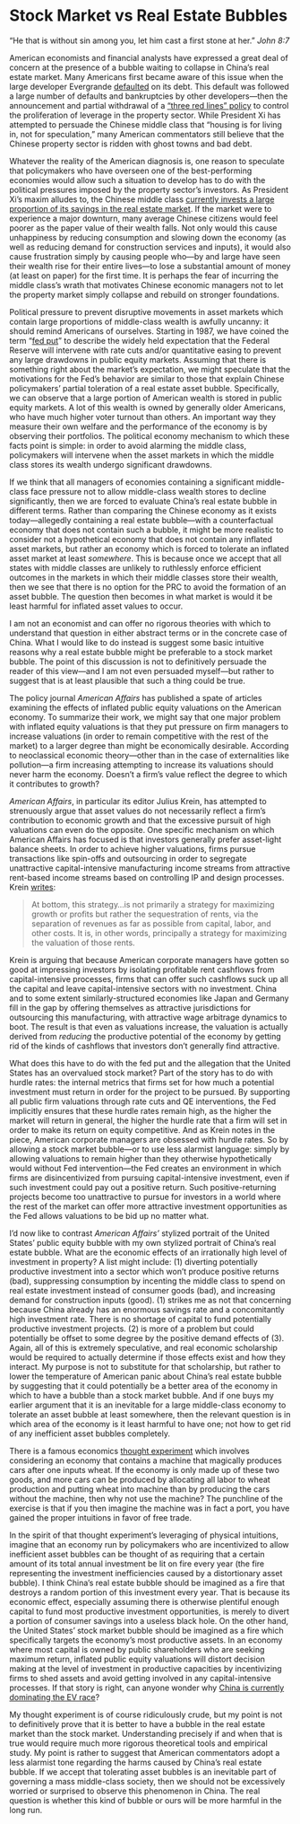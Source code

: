 # Stock Market vs Real Estate Bubbles

“He that is without sin among you, let him cast a first stone at her.” *John 8:7*

American economists and financial analysts have expressed a great deal of concern at the presence of a bubble waiting to collapse in China’s real estate market.  Many Americans first became aware of this issue when the large developer Evergrande [defaulted](https://www.reuters.com/world/china/inside-downfall-embattled-property-developer-china-evergrande-2023-08-31/) on its debt.  This default was followed a large number of defaults and bankruptcies by other developers—then the announcement and partial withdrawal of a [“three red lines” policy](https://www.bloomberg.com/news/articles/2023-01-06/china-may-ease-three-red-lines-property-rules-in-drastic-shift) to control the proliferation of leverage in the property sector.  While President Xi has attempted to persuade the Chinese middle class that “housing is for living in, not for speculation,” many American commentators still believe that the Chinese property sector is ridden with ghost towns and bad debt. 

Whatever the reality of the American diagnosis is, one reason to speculate that policymakers who have overseen one of the best-performing economies would allow such a situation to develop has to do with the political pressures imposed by the property sector’s investors. As President Xi’s maxim alludes to, the Chinese middle class [currently invests a large proportion of its savings in the real estate market](https://www.google.com/search?q=See+the+table+at+Kenneth+Rogoff+and+Yuanchen+Yang%2C+Has+China%E2%80%99s+Housing+Production+Peaked%3F%2C+21+CHINA+WORLD+ECON.+1%2C+1+(2021).&oq=See+the+table+at+Kenneth+Rogoff+and+Yuanchen+Yang%2C+Has+China%E2%80%99s+Housing+Production+Peaked%3F%2C+21+CHINA+WORLD+ECON.+1%2C+1+(2021).&gs_lcrp=EgZjaHJvbWUyBggAEEUYOdIBBzIyOGowajeoAgCwAgA&sourceid=chrome&ie=UTF-8).  If the market were to experience a major downturn, many average Chinese citizens would feel poorer as the paper value of their wealth falls. Not only would this cause unhappiness by reducing consumption and slowing down the economy (as well as reducing demand for construction services and inputs), it would also cause frustration simply by causing people who—by and large have seen their wealth rise for their entire lives—to lose a substantial amount of money (at least on paper) for the first time. It is perhaps the fear of incurring the middle class’s wrath that motivates Chinese economic managers not to let the property market simply collapse and rebuild on stronger foundations.

Political pressure to prevent disruptive movements in asset markets which contain large proportions of middle-class wealth is awfully uncanny: it should remind Americans of ourselves. Starting in 1987, we have coined the term “[fed put](https://www.nber.org/system/files/working_papers/w26894/w26894.pdf)” to describe the widely held expectation that the Federal Reserve will intervene with rate cuts and/or quantitative easing to prevent any large drawdowns in public equity markets.  Assuming that there is something right about the market’s expectation, we might speculate that the motivations for the Fed’s behavior are similar to those that explain Chinese policymakers’ partial toleration of a real estate asset bubble. Specifically, we can observe that a large portion of American wealth is stored in public equity markets.  A lot of this wealth is owned by generally older Americans, who have much higher voter turnout than others.  An important way they measure their own welfare and the performance of the economy is by observing their portfolios.  The political economy mechanism to which these facts point is simple: in order to avoid alarming the middle class, policymakers will intervene when the asset markets in which the middle class stores its wealth undergo significant drawdowns.

If we think that all managers of economies containing a significant middle-class face pressure not to allow middle-class wealth stores to decline significantly, then we are forced to evaluate China’s real estate bubble in different terms. Rather than comparing the Chinese economy as it exists today—allegedly containing a real estate bubble—with a counterfactual economy that does not contain such a bubble, it might be more realistic to consider not a hypothetical economy that does not contain any inflated asset markets, but rather an economy which is forced to tolerate an inflated asset market at least *somewhere*. This is because once we accept that all states with middle classes are unlikely to ruthlessly enforce efficient outcomes in the markets in which their middle classes store their wealth, then we see that there is no option for the PRC to avoid the formation of an asset bubble. The question then becomes in what market is would it be least harmful for inflated asset values to occur.

I am not an economist and can offer no rigorous theories with which to understand that question in either abstract terms or in the concrete case of China. What I would like to do instead is suggest some basic intuitive reasons why a real estate bubble might be preferable to a stock market bubble. The point of this discussion is not to definitively persuade the reader of this view—and I am not even persuaded myself—but rather to suggest that is at least plausible that such a thing could be true. 

The policy journal *American Affairs* has published a spate of articles examining the effects of inflated public equity valuations on the American economy.  To summarize their work, we might say that one major problem with inflated equity valuations is that they put pressure on firm managers to increase valuations (in order to remain competitive with the rest of the market) to a larger degree than might be economically desirable.  According to neoclassical economic theory—other than in the case of externalities like pollution—a firm increasing attempting to increase its valuations should never harm the economy. Doesn’t a firm’s value reflect the degree to which it contributes to growth?

*American Affairs*, in particular its editor Julius Krein, has attempted to strenuously argue that asset values do not necessarily reflect a firm’s contribution to economic growth and that the excessive pursuit of high valuations can even do the opposite. One specific mechanism on which American Affairs has focused is that investors generally prefer asset-light balance sheets.  In order to achieve higher valuations, firms pursue transactions like spin-offs and outsourcing in order to segregate unattractive capital-intensive manufacturing income streams from attractive rent-based income streams based on controlling IP and design processes. Krein [writes](https://americanaffairsjournal.org/2021/08/the-value-of-nothing-capital-versus-growth/):

> At bottom, this strategy…is not primarily a strategy for maximizing growth or profits but rather the sequestration of rents, via the separation of revenues as far as possible from capital, labor, and other costs. It is, in other words, principally a strategy for maximizing the valuation of those rents. 

Krein is arguing that because American corporate managers have gotten so good at impressing investors by isolating profitable rent cashflows from capital-intensive processes, firms that can offer such cashflows suck up all the capital and leave capital-intensive sectors with no investment. China and to some extent similarly-structured economies like Japan and Germany fill in the gap by offering themselves as attractive jurisdictions for outsourcing this manufacturing, with attractive wage arbitrage dynamics to boot. The result is that even as valuations increase, the valuation is actually derived from *reducing* the productive potential of the economy by getting rid of the kinds of cashflows that investors don’t generally find attractive.  

What does this have to do with the fed put and the allegation that the United States has an overvalued stock market? Part of the story has to do with hurdle rates: the internal metrics that firms set for how much a potential investment must return in order for the project to be pursued. By supporting all public firm valuations through rate cuts and QE interventions, the Fed implicitly ensures that these hurdle rates remain high, as the higher the market will return in general, the higher the hurdle rate that a firm will set in order to make its return on equity competitive.  And as Krein notes in the piece, American corporate managers are obsessed with hurdle rates.  So by allowing a stock market bubble—or to use less alarmist language: simply by allowing valuations to remain higher than they otherwise hypothetically would without Fed intervention—the Fed creates an environment in which firms are disincentivized from pursuing capital-intensive investment, even if such investment could pay out a positive return. Such positive-returning projects become too unattractive to pursue for investors in a world where the rest of the market can offer more attractive investment opportunities as the Fed allows valuations to be bid up no matter what.

I’d now like to contrast *American Affairs’* stylized portrait of the United States’ public equity bubble with my own stylized portrait of China’s real estate bubble. What are the economic effects of an irrationally high level of investment in property? A list might include: (1) diverting potentially productive investment into a sector which won’t produce positive returns (bad), suppressing consumption by incenting the middle class to spend on real estate investment instead of consumer goods (bad), and increasing demand for construction inputs (good). (1) strikes me as not that concerning because China already has an enormous savings rate and a concomitantly high investment rate. There is no shortage of capital to fund potentially productive investment projects. (2) is more of a problem but could potentially be offset to some degree by the positive demand effects of (3). Again, all of this is extremely speculative, and real economic scholarship would be required to actually determine if those effects exist and how they interact.  My purpose is not to substitute for that scholarship, but rather to lower the temperature of American panic about China’s real estate bubble by suggesting that it could potentially be a better area of the economy in which to have a bubble than a stock market bubble. And if one buys my earlier argument that it is an inevitable for a large middle-class economy to tolerate an asset bubble at least somewhere, then the relevant question is in which area of the economy is it least harmful to have one; not how to get rid of any inefficient asset bubbles completely. 

There is a famous economics [thought experiment](https://www.google.com/search?q=aei+thought+experiment+cars+wheat&oq=aei+thought+experiment+cars+wheat&gs_lcrp=EgZjaHJvbWUyBggAEEUYOTIHCAEQIRigATIHCAIQIRigATIHCAMQIRigATIHCAQQIRigAdIBCDUxMzhqMGo3qAIAsAIA&sourceid=chrome&ie=UTF-8) which involves considering an economy that contains a machine that magically produces cars after one inputs wheat.  If the economy is only made up of these two goods, and more cars can be produced by allocating all labor to wheat production and putting wheat into machine than by producing the cars without the machine, then why not use the machine? The punchline of the exercise is that if you then imagine the machine was in fact a port, you have gained the proper intuitions in favor of free trade. 

In the spirit of that thought experiment’s leveraging of physical intuitions, imagine that an economy run by policymakers who are incentivized to allow inefficient asset bubbles can be thought of as requiring that a certain amount of its total annual investment be lit on fire every year (the fire representing the investment inefficiencies caused by a distortionary asset bubble). I think China’s real estate bubble should be imagined as a fire that destroys a random portion of this investment every year. That is because its economic effect, especially assuming there is otherwise plentiful enough capital to fund most productive investment opportunities, is merely to divert a portion of consumer savings into a useless black hole. On the other hand, the United States’ stock market bubble should be imagined as a fire which specifically targets the economy’s most productive assets. In an economy where most capital is owned by public shareholders who are seeking maximum return, inflated public equity valuations will distort decision making at the level of investment in productive capacities by incentivizing firms to shed assets and avoid getting involved in any capital-intensive processes. If that story is right, can anyone wonder why [China is currently dominating the EV race](https://asiatimes.com/2024/07/chinas-subsidies-create-not-destroy-value/)? 

My thought experiment is of course ridiculously crude, but my point is not to definitively prove that it is better to have a bubble in the real estate market than the stock market. Understanding precisely if and when that is true would require much more rigorous theoretical tools and empirical study. My point is rather to suggest that American commentators adopt a less alarmist tone regarding the harms caused by China’s real estate bubble. If we accept that tolerating asset bubbles is an inevitable part of governing a mass middle-class society, then we should not be excessively worried or surprised to observe this phenomenon in China. The real question is whether this kind of bubble or ours will be more harmful in the long run. 
















